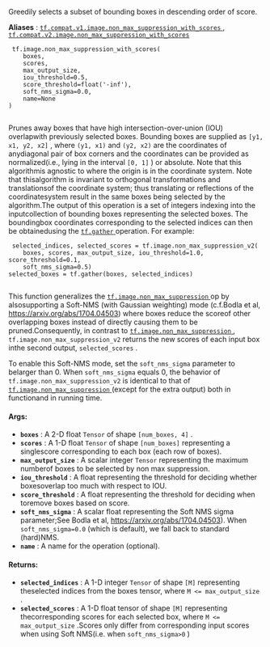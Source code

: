 Greedily selects a subset of bounding boxes in descending order of score.

**Aliases** : [ `tf.compat.v1.image.non_max_suppression_with_scores` ](/api_docs/python/tf/image/non_max_suppression_with_scores), [ `tf.compat.v2.image.non_max_suppression_with_scores` ](/api_docs/python/tf/image/non_max_suppression_with_scores)

```
 tf.image.non_max_suppression_with_scores(
    boxes,
    scores,
    max_output_size,
    iou_threshold=0.5,
    score_threshold=float('-inf'),
    soft_nms_sigma=0.0,
    name=None
)
 
```

Prunes away boxes that have high intersection-over-union (IOU) overlapwith previously selected boxes.  Bounding boxes are supplied as `[y1, x1, y2, x2]` , where  `(y1, x1)`  and  `(y2, x2)`  are the coordinates of anydiagonal pair of box corners and the coordinates can be provided as normalized(i.e., lying in the interval  `[0, 1]` ) or absolute.  Note that this algorithmis agnostic to where the origin is in the coordinate system.  Note that thisalgorithm is invariant to orthogonal transformations and translationsof the coordinate system; thus translating or reflections of the coordinatesystem result in the same boxes being selected by the algorithm.The output of this operation is a set of integers indexing into the inputcollection of bounding boxes representing the selected boxes.  The boundingbox coordinates corresponding to the selected indices can then be obtainedusing the [ `tf.gather` ](https://tensorflow.google.cn/api_docs/python/tf/gather) operation.  For example:

```
 selected_indices, selected_scores = tf.image.non_max_suppression_v2(
    boxes, scores, max_output_size, iou_threshold=1.0, score_threshold=0.1,
    soft_nms_sigma=0.5)
selected_boxes = tf.gather(boxes, selected_indices)
 
```

This function generalizes the [ `tf.image.non_max_suppression` ](https://tensorflow.google.cn/api_docs/python/tf/image/non_max_suppression) op by alsosupporting a Soft-NMS (with Gaussian weighting) mode (c.f.Bodla et al, https://arxiv.org/abs/1704.04503) where boxes reduce the scoreof other overlapping boxes instead of directly causing them to be pruned.Consequently, in contrast to [ `tf.image.non_max_suppression` ](https://tensorflow.google.cn/api_docs/python/tf/image/non_max_suppression), `tf.image.non_max_suppression_v2`  returns the new scores of each input box inthe second output,  `selected_scores` .

To enable this Soft-NMS mode, set the  `soft_nms_sigma`  parameter to belarger than 0.  When  `soft_nms_sigma`  equals 0, the behavior of `tf.image.non_max_suppression_v2`  is identical to that of[ `tf.image.non_max_suppression` ](https://tensorflow.google.cn/api_docs/python/tf/image/non_max_suppression) (except for the extra output) both in functionand in running time.

#### Args:
- **`boxes`** : A 2-D float  `Tensor`  of shape  `[num_boxes, 4]` .
- **`scores`** : A 1-D float  `Tensor`  of shape  `[num_boxes]`  representing a singlescore corresponding to each box (each row of boxes).
- **`max_output_size`** : A scalar integer  `Tensor`  representing the maximum numberof boxes to be selected by non max suppression.
- **`iou_threshold`** : A float representing the threshold for deciding whether boxesoverlap too much with respect to IOU.
- **`score_threshold`** : A float representing the threshold for deciding when toremove boxes based on score.
- **`soft_nms_sigma`** : A scalar float representing the Soft NMS sigma parameter;See Bodla et al, https://arxiv.org/abs/1704.04503).  When `soft_nms_sigma=0.0`  (which is default), we fall back to standard (hard)NMS.
- **`name`** : A name for the operation (optional).


#### Returns:
- **`selected_indices`** : A 1-D integer  `Tensor`  of shape  `[M]`  representing theselected indices from the boxes tensor, where  `M <= max_output_size` .
- **`selected_scores`** : A 1-D float tensor of shape  `[M]`  representing thecorresponding scores for each selected box, where  `M <= max_output_size` .Scores only differ from corresponding input scores when using Soft NMS(i.e. when  `soft_nms_sigma>0` )
